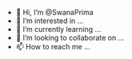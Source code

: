- 👋 Hi, I’m @SwanaPrima
- 👀 I’m interested in ...
- 🌱 I’m currently learning ...
- 💞️ I’m looking to collaborate on ...
- 📫 How to reach me ...

<!---
SwanaPrima/SwanaPrima is a ✨ special ✨ repository because its `README.md` (this file) appears on your GitHub profile.
You can click the Preview link to take a look at your changes.
--->
